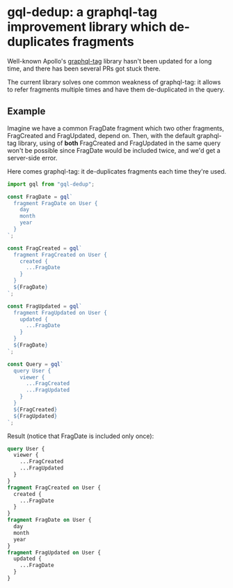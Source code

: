 # gql-dedup: a graphql-tag improvement library which de-duplicates fragments

Well-known Apollo's [graphql-tag](https://github.com/apollographql/graphql-tag)
library hasn't been updated for a long time, and there has been several PRs got
stuck there.

The current library solves one common weakness of graphql-tag: it allows to
refer fragments multiple times and have them de-duplicated in the query.

## Example

Imagine we have a common FragDate fragment which two other fragments,
FragCreated and FragUpdated, depend on. Then, with the default graphql-tag
library, using of **both** FragCreated and FragUpdated in the same query won't
be possible since FragDate would be included twice, and we'd get a server-side
error.

Here comes graphql-tag: it de-duplicates fragments each time they're used.

```ts
import gql from "gql-dedup";

const FragDate = gql`
  fragment FragDate on User {
    day
    month
    year
  }
`;

const FragCreated = gql`
  fragment FragCreated on User {
    created {
      ...FragDate
    }
  }
  ${FragDate}
`;

const FragUpdated = gql`
  fragment FragUpdated on User {
    updated {
      ...FragDate
    }
  }
  ${FragDate}
`;

const Query = gql`
  query User {
    viewer {
      ...FragCreated
      ...FragUpdated
    }
  }
  ${FragCreated}
  ${FragUpdated}
`;
```

Result (notice that FragDate is included only once):

```graphql
query User {
  viewer {
    ...FragCreated
    ...FragUpdated
  }
}
fragment FragCreated on User {
  created {
    ...FragDate
  }
}
fragment FragDate on User {
  day
  month
  year
}
fragment FragUpdated on User {
  updated {
    ...FragDate
  }
}
```
